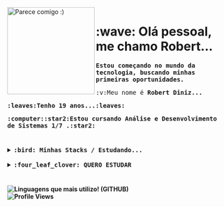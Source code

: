<img src="https://user-images.githubusercontent.com/94693689/164995756-14ad9a61-8542-4b1f-927f-fe3655d2f70d.png" align="left" width="200px" align="center" title="Parece comigo :)">
  <div align="left">
    <h1 border="none"> :wave: Olá pessoal, me chamo Robert...</h1>
    <samp><p><b>Estou começando no mundo da tecnologia, buscando minhas primeiras oportunidades.</b></p>
    <p align="left">:v:Meu nome é <b>Robert Diniz...<b></p>
    <p align="left">:leaves:Tenho 19 anos...:leaves:</p>
    <p align="left">:computer::star2:Estou cursando Análise e Desenvolvimento de Sistemas 1/7 .:star2:<b></p></samp>
 </div>  
  <h1></h1>
 <div align="left">
    <details>
      <summary><samp>:bird: Minhas Stacks / Estudando... </samp></summary>
      <br>
      <samp>
        <b> Front End <b>
          <br>
      <img src="https://cdn.jsdelivr.net/gh/devicons/devicon/icons/html5/html5-original.svg" width="50px" title="HTML"/>
      <img src="https://cdn.jsdelivr.net/gh/devicons/devicon/icons/css3/css3-original.svg" width="50px" title="CSS"/>
      <img src="https://cdn.jsdelivr.net/gh/devicons/devicon/icons/bootstrap/bootstrap-original.svg" width="50px" title="Bootstrap"/>
      <img src="https://cdn.jsdelivr.net/gh/devicons/devicon/icons/javascript/javascript-original.svg" width="50px" title="JavaScript"/>
          <br>
          <br>
          <b> Back End <b>
            <br>
      <img src="https://cdn.jsdelivr.net/gh/devicons/devicon/icons/php/php-plain.svg" width="50px" title="PHP"/>
      <img src="https://cdn.jsdelivr.net/gh/devicons/devicon/icons/java/java-original.svg"  width="50px" title="JAVA"/>
      <img src="https://cdn.jsdelivr.net/gh/devicons/devicon/icons/mysql/mysql-original-wordmark.svg" width="50px" title="MySQL"/>
      </samp>
    </details>
 </div>
  <br>
 <div align="left">
    <details>
      <summary><samp>:four_leaf_clover: QUERO ESTUDAR </samp></summary>
      <br>
      <samp>
      <img src="https://cdn.jsdelivr.net/gh/devicons/devicon/icons/csharp/csharp-original.svg" width="50px" title="C#"/>
      <img src="https://cdn.jsdelivr.net/gh/devicons/devicon/icons/nodejs/nodejs-original.svg" width="50px" title="NodeJS"/>
      </samp>
    </details>
 </div>
          
 <h1></h1>
          
 <div>
      <img src="https://github-readme-stats.vercel.app/api/top-langs/?username=robertdiniz&layout=compact&theme=omni" display="block" margin="0" title="Linguagens que mais utilizo! (GITHUB)">
 </div>
      <img src="https://komarev.com/ghpvc/?username=robertdiniz&label=Profile%20views&color=218a45&style=flat" alt="Profile Views"/>
